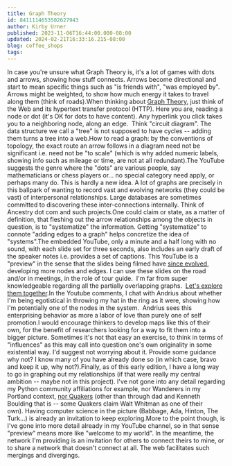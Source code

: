 ```yaml
---
title: Graph Theory
id: 8411114653502627943
author: Kirby Urner
published: 2023-11-06T16:44:00.000-08:00
updated: 2024-02-21T16:33:16.215-08:00
blog: coffee_shops
tags: 
---
```


In case you're unsure what Graph Theory is, it's a lot of games with dots and arrows, showing how stuff connects. Arrows become directional and start to mean specific things such as "is friends with", "was employed by".  Arrows might be weighted, to show how much energy it takes to travel along them (think of roads).When thinking about [Graph Theory](https://nbviewer.org/github/4dsolutions/DigitalMathematics/blob/master/MartianMath.ipynb), just think of the Web and its hypertext transfer protocol (HTTP). Here you are, reading a node or dot (it's OK for dots to have content). Any hyperlink you click takes you to a neighboring node, along an edge.  Think "circuit diagram". The data structure we call a "tree" is not supposed to have cycles -- adding them turns a tree into a web.How to read a graph: by the conventions of topology, the exact route an arrow follows in a diagram need not be significant i.e. need not be "to scale" (which is why added numeric labels, showing info such as mileage or time, are not at all redundant).The YouTube suggests the genre where the "dots" are various people, say mathematicians or chess players or... no special category need apply, or perhaps many do. This is hardly a new idea. A lot of graphs are precisely in this ballpark of wanting to record vast and evolving networks (they could be vast) of interpersonal relationships. Large databases are sometimes committed to discovering these inter-connections internally. Think of Ancestry dot com and such projects.One could claim or state, as a matter of definition, that fleshing out the arrow relationships among the objects in question, is to "systematize" the information. Getting "systematize" to connote "adding edges to a graph" helps concretize the idea of "systems".The embedded YouTube, only a minute and a half long with no sound, with each slide set for three seconds, also includes an early draft of the speaker notes i.e. provides a set of captions. This YouTube is a "preview" in the sense that the slides being filmed have [since evolved](https://docs.google.com/presentation/d/e/2PACX-1vS22mKDAaU-tOfs2pghuRX6S854RTZoHzF0ntzZACFarJdBMOtli0nuwus00d3h3JJGOH0Pu-RyYh1k/pub?start=true&loop=false&delayms=5000&slide=id.g297610e14a7_0_201), developing more nodes and edges. I can use these slides on the road and/or in meetings, in the role of tour guide.  I'm far from super knowledgeable regarding all the partially overlapping graphs.  [Let's explore them together](https://coffeeshopsnet.blogspot.com/2023/11/introducing-some-players-school-of.html).In the Youtube comments, I chat with Andrius about whether I'm being egotistical in throwing my hat in the ring as it were, showing how I'm potentially one of the nodes in the system.  Andrius sees this enterprising behavior as more a labor of love than purely one of self promotion.I would encourage thinkers to develop maps like this of their own, for the benefit of researchers looking for a way to fit them into a bigger picture. Sometimes it's not that easy an exercise, to think in terms of "influences" as this may call into question one's own originality in some existential way. I'd suggest not worrying about it. Provide some guidance why not? I know many of you have already done so (in which case, bravo and keep it up, why not?).Finally, as of this early edition, I have a long way to go in graphing out my relationships (if that were really my central ambition -- maybe not in this project). I've not gone into any detail regarding my Python community affiliations for example, nor Wanderers in my Portland context, [nor Quakers](https://flic.kr/s/aHsk6bwm1s) (other than through dad and Kenneth Boulding that is -- some Quakers claim Walt Whitman as one of their own). Having computer science in the picture (Babbage, Ada, Hinton, The Turk...) is already an invitation to keep exploring.More to the point though, is I've gone into more detail already in my YouTube channel, so in that sense "preview" means more like "welcome to my world". In the meantime, the network I'm providing is an invitation for others to connect theirs to mine, or to share a network that doesn't connect at all. The web facilitates such mergings and divergings.
